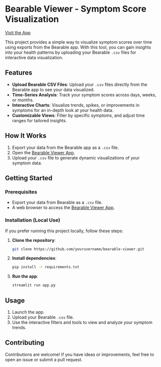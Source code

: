 # Bearable Viewer - Symptom Score Visualization

[Visit the App](https://bearable-viewer.streamlit.app/)

This project provides a simple way to visualize symptom scores over time using exports from the Bearable app. With this tool, you can gain insights into your health patterns by uploading your Bearable `.csv` files for interactive data visualization.

## Features

- **Upload Bearable CSV Files**: Upload your `.csv` files directly from the Bearable app to see your data visualized.
- **Time-Series Analysis**: Track your symptom scores across days, weeks, or months.
- **Interactive Charts**: Visualize trends, spikes, or improvements in symptoms for an in-depth look at your health data.
- **Customizable Views**: Filter by specific symptoms, and adjust time ranges for tailored insights.

## How It Works

1. Export your data from the Bearable app as a `.csv` file.
2. Open the [Bearable Viewer App](https://bearable-viewer.streamlit.app/).
3. Upload your `.csv` file to generate dynamic visualizations of your symptom data.

## Getting Started

### Prerequisites

- Export your data from Bearable as a `.csv` file.
- A web browser to access the [Bearable Viewer App](https://bearable-viewer.streamlit.app/).

### Installation (Local Use)

If you prefer running this project locally, follow these steps:

1. **Clone the repository**:
    ```bash
    git clone https://github.com/yourusername/bearable-viewer.git
    ```
2. **Install dependencies**:
    ```bash
    pip install -r requirements.txt
    ```
3. **Run the app**:
    ```bash
    streamlit run app.py
    ```

## Usage

1. Launch the app.
2. Upload your Bearable `.csv` file.
3. Use the interactive filters and tools to view and analyze your symptom trends.

## Contributing

Contributions are welcome! If you have ideas or improvements, feel free to open an issue or submit a pull request.

